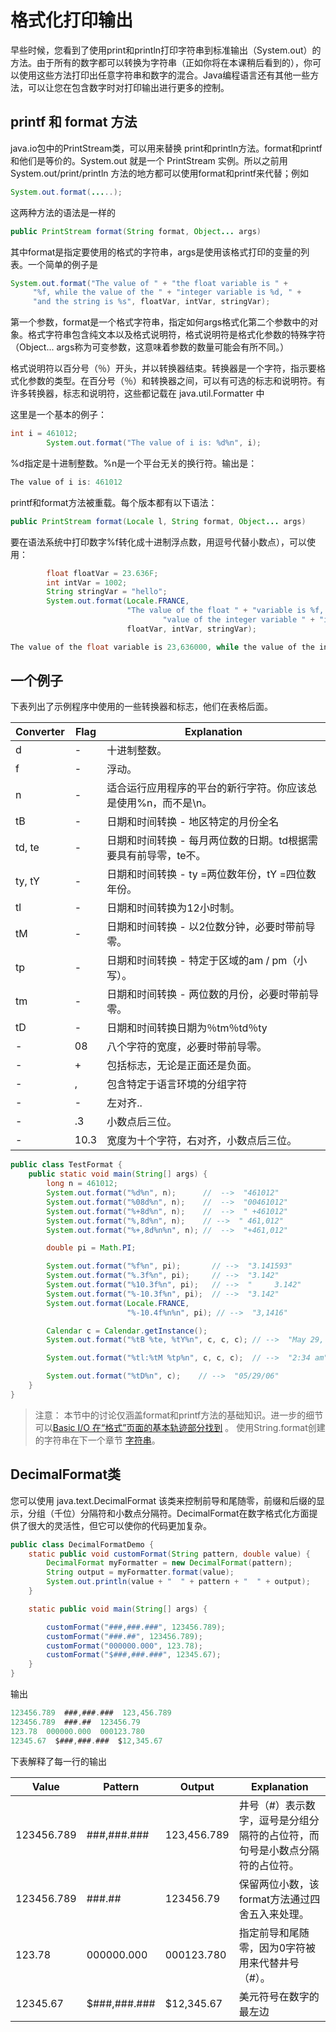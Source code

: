 # 格式化打印输出

早些时候，您看到了使用print和println打印字符串到标准输出（System.out）的方法。由于所有的数字都可以转换为字符串（正如你将在本课稍后看到的），你可以使用这些方法打印出任意字符串和数字的混合。Java编程语言还有其他一些方法，可以让您在包含数字时对打印输出进行更多的控制。

##  printf 和 format 方法

java.io包中的PrintStream类，可以用来替换 print和println方法。format和printf和他们是等价的。System.out 就是一个 PrintStream 实例。所以之前用System.out/print/println 方法的地方都可以使用format和printf来代替；例如

```java
System.out.format(.....);
```
这两种方法的语法是一样的

```java
public PrintStream format(String format, Object... args)
```

其中format是指定要使用的格式的字符串，args是使用该格式打印的变量的列表。一个简单的例子是

```java
System.out.format("The value of " + "the float variable is " +
     "%f, while the value of the " + "integer variable is %d, " +
     "and the string is %s", floatVar, intVar, stringVar);
```

第一个参数，format是一个格式字符串，指定如何args格式化第二个参数中的对象。格式字符串包含纯文本以及格式说明符，格式说明符是格式化参数的特殊字符（Object... args称为可变参数，这意味着参数的数量可能会有所不同。）

格式说明符以百分号（％）开头，并以转换器结束。转换器是一个字符，指示要格式化参数的类型。在百分号（％）和转换器之间，可以有可选的标志和说明符。有许多转换器，标志和说明符，这些都记载在 java.util.Formatter 中


这里是一个基本的例子：

```java
int i = 461012;
        System.out.format("The value of i is: %d%n", i);
```
%d指定是十进制整数。%n是一个平台无关的换行符。输出是：

```java
The value of i is: 461012
```

printf和format方法被重载。每个版本都有以下语法：

```java
public PrintStream format(Locale l, String format, Object... args)
```

要在语法系统中打印数字%f转化成十进制浮点数，用逗号代替小数点），可以使用：

```java
        float floatVar = 23.636F;
        int intVar = 1002;
        String stringVar = "hello";
        System.out.format(Locale.FRANCE,
                          "The value of the float " + "variable is %f, while the " +
                                  "value of the integer variable " + "is %d, and the string is %s%n",
                          floatVar, intVar, stringVar);
```

```java
The value of the float variable is 23,636000, while the value of the integer variable is 1002, and the string is hello
```

## 一个例子
下表列出了示例程序中使用的一些转换器和标志，他们在表格后面。

| Converter | Flag | Explanation                                                     |
|-----------|------|-----------------------------------------------------------------|
| d         | -    | 十进制整数。                                                    |
| f         | -    | 浮动。                                                          |
| n         | -    | 适合运行应用程序的平台的新行字符。你应该总是使用%n，而不是\n。  |
| tB        | -    | 日期和时间转换 - 地区特定的月份全名                             |
| td, te    | -    | 日期和时间转换 - 每月两位数的日期。td根据需要具有前导零，te不。 |
| ty, tY    | -    | 日期和时间转换 - ty =两位数年份，tY =四位数年份。               |
| tl        | -    | 日期和时间转换为12小时制。                                      |
| tM        | -    | 日期和时间转换 - 以2位数分钟，必要时带前导零。                  |
| tp        | -    | 日期和时间转换 - 特定于区域的am / pm（小写）。                  |
| tm        | -    | 日期和时间转换 - 两位数的月份，必要时带前导零。                 |
| tD        | -    | 日期和时间转换日期为％tm％td％ty                                |
| -         | 08   | 八个字符的宽度，必要时带前导零。                                |
| -         | +    | 包括标志，无论是正面还是负面。                                  |
| -         | ,    | 包含特定于语言环境的分组字符                                    |
| -         | -    | 左对齐..                                                        |
| -         | .3   | 小数点后三位。                                                  |
| -         | 10.3 | 宽度为十个字符，右对齐，小数点后三位。                          |


```java
public class TestFormat {
    public static void main(String[] args) {
        long n = 461012;
        System.out.format("%d%n", n);      //  -->  "461012"
        System.out.format("%08d%n", n);    //  -->  "00461012"
        System.out.format("%+8d%n", n);    //  -->  " +461012"
        System.out.format("%,8d%n", n);    // -->  " 461,012"
        System.out.format("%+,8d%n%n", n); //  -->  "+461,012"

        double pi = Math.PI;

        System.out.format("%f%n", pi);       // -->  "3.141593"
        System.out.format("%.3f%n", pi);     // -->  "3.142"
        System.out.format("%10.3f%n", pi);   // -->  "     3.142"
        System.out.format("%-10.3f%n", pi);  // -->  "3.142"
        System.out.format(Locale.FRANCE,
                          "%-10.4f%n%n", pi); // -->  "3,1416"

        Calendar c = Calendar.getInstance();
        System.out.format("%tB %te, %tY%n", c, c, c); // -->  "May 29, 2006"

        System.out.format("%tl:%tM %tp%n", c, c, c);  // -->  "2:34 am"

        System.out.format("%tD%n", c);    // -->  "05/29/06"
    }
}
```

> 注意：   本节中的讨论仅涵盖format和printf方法的基础知识。进一步的细节可以[Basic I/O 在“格式”页面的基本轨迹部分找到](/content/essential/io/formatting.md) 。
使用String.format创建的字符串在下一个章节 [字符串](/字符串)。


## DecimalFormat类
您可以使用 java.text.DecimalFormat 该类来控制前导和尾随零，前缀和后缀的显示，分组（千位）分隔符和小数点分隔符。DecimalFormat在数字格式化方面提供了很大的灵活性，但它可以使你的代码更加复杂。

```java
public class DecimalFormatDemo {
    static public void customFormat(String pattern, double value) {
        DecimalFormat myFormatter = new DecimalFormat(pattern);
        String output = myFormatter.format(value);
        System.out.println(value + "  " + pattern + "  " + output);
    }

    static public void main(String[] args) {

        customFormat("###,###.###", 123456.789);
        customFormat("###.##", 123456.789);
        customFormat("000000.000", 123.78);
        customFormat("$###,###.###", 12345.67);
    }
}
```

输出

```java
123456.789  ###,###.###  123,456.789
123456.789  ###.##  123456.79
123.78  000000.000  000123.780
12345.67  $###,###.###  $12,345.67
```

下表解释了每一行的输出

| Value      | Pattern      | Output      | Explanation                                                                 |
|------------|--------------|-------------|-----------------------------------------------------------------------------|
| 123456.789 | ###,###.###  | 123,456.789 | 井号（#）表示数字，逗号是分组分隔符的占位符，而句号是小数点分隔符的占位符。 |
| 123456.789 | ###.##       | 123456.79   | 保留两位小数，该format方法通过四舍五入来处理。                              |
| 123.78     | 000000.000   | 000123.780  | 指定前导和尾随零，因为0字符被用来代替井号（#）。                            |
| 12345.67   | $###,###.### | $12,345.67  | 美元符号在数字的最左边                                                      |
